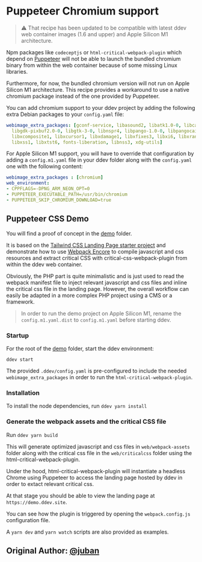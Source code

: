 # Puppeteer Chromium support

> ⚠️ That recipe has been updated to be compatible with latest ddev web container images (1.6 and upper) and Apple Silicon M1 architecture.

Npm packages like `codeceptjs` or `html-critical-webpack-plugin` which depend on [Puppeteer](https://github.com/puppeteer/puppeteer/) will not be able to launch the bundled chromium binary from within the web container because of some missing Linux libraries.

Furthermore, for now, the bundled chromium version will not run on Apple Silicon M1 architecture. This recipe provides a workaround to use a native chromium package instead of the one provided by Puppeteer.

You can add chromium support to your ddev project by adding the following extra Debian packages to your `config.yaml` file:

```yaml
webimage_extra_packages: [gconf-service, libasound2, libatk1.0-0, libcairo2, libgconf-2-4,
  libgdk-pixbuf2.0-0, libgtk-3-0, libnspr4, libpango-1.0-0, libpangocairo-1.0-0, libx11-xcb1,
  libxcomposite1, libxcursor1, libxdamage1, libxfixes3, libxi6, libxrandr2, libxrender1,
  libxss1, libxtst6, fonts-liberation, libnss3, xdg-utils]
```

For Apple Silicon M1 support, you will have to override that configuration by adding a `config.m1.yaml` file in your ddev folder along with the `config.yaml` one with the following content:

```yaml
webimage_extra_packages : [chromium]
web_environment:
- CPPFLAGS=-DPNG_ARM_NEON_OPT=0
- PUPPETEER_EXECUTABLE_PATH=/usr/bin/chromium
- PUPPETEER_SKIP_CHROMIUM_DOWNLOAD=true
```

## Puppeteer CSS Demo

You will find a proof of concept in the [demo](demo/) folder.

It is based on the [Tailwind CSS Landing Page starter project](https://github.com/tailwindtoolbox/Landing-Page) and demonstrate how to use [Webpack Encore](https://symfony.com/doc/current/frontend.html) to compile javascript and css resources and extract critical CSS with critical-css-webpack-plugin from within the ddev web container.

Obviously, the PHP part is quite minimalistic and is just used to read the webpack manifest file to inject relevant javascript and css files and inline the critical css file in the landing page. However, the overall workflow can easily be adapted in a more complex PHP project using a CMS or a framework.

> In order to run the demo project on Apple Silicon M1, rename the `config.m1.yaml.dist` to `config.m1.yaml` before starting ddev.

### Startup

For the root of the [demo](demo/) folder, start the ddev environment:

```
ddev start
```

The provided `.ddev/config.yaml` is pre-configured to include the needed `webimage_extra_packages` in order to run the `html-critical-webpack-plugin`.

### Installation

To install the node dependencies, run `ddev yarn install`

### Generate the webpack assets and the critical CSS file

Run `ddev yarn build`

This will generate optimized javascript and css files in `web/webpack-assets` folder along with the critical css file in the `web/criticalcss` folder using the html-critical-webpack-plugin.

Under the hood, html-critical-webpack-plugin will instantiate a headless Chrome using Puppeteer to access the landing page hosted by ddev in order to extact relevant critical css.

At that stage you should be able to view the landing page at `https://demo.ddev.site`.

You can see how the plugin is triggered by opening the `webpack.config.js` configuration file.

A `yarn dev` and `yarn watch` scripts are also provided as examples.

## Original Author: [@juban](https://github.com/juban)

